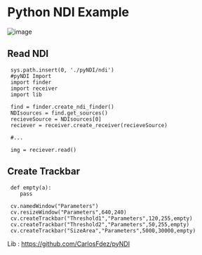 # Python NDI Example

![image](https://user-images.githubusercontent.com/17475338/154857589-a6ff6e15-ae28-4a9f-9b8f-cba8ceee9193.png)

## Read NDI
```
 sys.path.insert(0, './pyNDI/ndi')
 #pyNDI Import
 import finder
 import receiver
 import lib

 find = finder.create_ndi_finder()
 NDIsources = find.get_sources()
 recieveSource = NDIsources[0]
 reciever = receiver.create_receiver(recieveSource)
 
 #...
 
 img = reciever.read()
```

## Create Trackbar
```
 def empty(a):
    pass
    
 cv.namedWindow("Parameters")
 cv.resizeWindow("Parameters",640,240)
 cv.createTrackbar("Threshold1","Parameters",120,255,empty)
 cv.createTrackbar("Threshold2","Parameters",50,255,empty)
 cv.createTrackbar("SizeArea","Parameters",5000,30000,empty)
```

Lib : https://github.com/CarlosFdez/pyNDI
